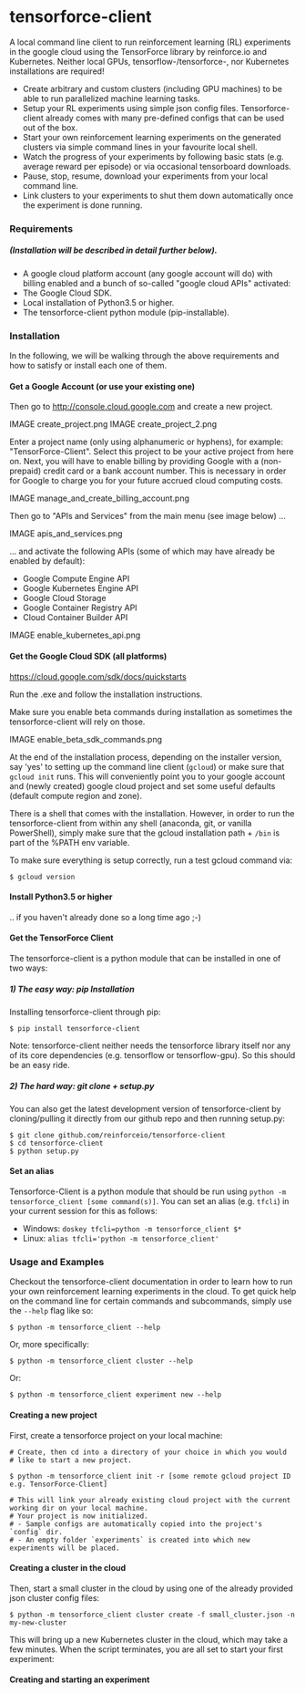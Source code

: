 # tensorforce-client
A local command line client to run reinforcement learning (RL)
experiments in the google cloud using the TensorForce library by
reinforce.io and Kubernetes.
Neither local GPUs, tensorflow-/tensorforce-, nor Kubernetes
installations are required!

- Create arbitrary and custom clusters (including GPU machines) to
be able to run parallelized machine learning tasks.
- Setup your RL experiments using simple json config files.
Tensorforce-client already comes with many pre-defined configs that
can be used out of the box.
- Start your own reinforcement learning experiments on the generated
clusters via simple command lines in your favourite local shell.
- Watch the progress of your experiments by following basic stats
(e.g. average reward per episode) or via occasional tensorboard
downloads.
- Pause, stop, resume, download your experiments from your
local command line.
- Link clusters to your experiments to shut them down automatically
once the experiment is done running.

[comment]: <> (Put timers on your clusters in case you forget to shut them down Shut down all clusters when done!)


### Requirements

##### (Installation will be described in detail further below).

- A google cloud platform account (any google account will do) with
billing enabled and a bunch of so-called "google cloud APIs" activated:
- The Google Cloud SDK.
- Local installation of Python3.5 or higher.
- The tensorforce-client python module (pip-installable).


### Installation

In the following, we will be walking through the above requirements
and how to satisfy or install each one of them.

#### Get a Google Account (or use your existing one)

Then go to http://console.cloud.google.com and create a new project.

IMAGE create_project.png
IMAGE create_project_2.png

Enter a project name (only using alphanumeric or hyphens), for example:
"TensorForce-Client". Select this project to be your active project
from here on.
Next, you will have to enable billing by providing Google with a
(non-prepaid) credit card or a bank account number. This is necessary
in order for Google to charge you for your future accrued
cloud computing costs.

IMAGE manage_and_create_billing_account.png

Then go to "APIs and Services" from the main menu (see image below) ...

IMAGE apis_and_services.png

... and activate the following APIs (some of which may have
already be enabled by default):
- Google Compute Engine API
- Google Kubernetes Engine API
- Google Cloud Storage
- Google Container Registry API
- Cloud Container Builder API

IMAGE enable_kubernetes_api.png


#### Get the Google Cloud SDK (all platforms)

https://cloud.google.com/sdk/docs/quickstarts

Run the .exe and follow the installation instructions.

Make sure you enable beta commands during installation as sometimes
the tensorforce-client will rely on those.

IMAGE enable_beta_sdk_commands.png

At the end of the installation process, depending on the installer
version, say 'yes' to setting up the
command line client (`gcloud`) or make sure that `gcloud init`
runs. This will conveniently point you to your google account
and (newly created) google cloud project and set some useful defaults
(default compute region and zone).

There is a shell that comes with the installation. However, in order
to run the tensorforce-client from within any shell (anaconda, git,
or vanilla PowerShell), simply make sure that the gcloud
installation path + `/bin` is part of the %PATH env variable.

To make sure everything is setup correctly, run a test gcloud
command via:

```
$ gcloud version
```


#### Install Python3.5 or higher

.. if you haven't already done so a long time ago ;-)


#### Get the TensorForce Client

The tensorforce-client is a python module that can be installed in
one of two ways:

##### 1) The easy way: pip Installation

Installing tensorforce-client through pip:

```
$ pip install tensorforce-client
```

Note: tensorforce-client neither needs the tensorforce library itself
nor any of its core dependencies (e.g. tensorflow or tensorflow-gpu).
So this should be an easy ride.


##### 2) The hard way: git clone + setup.py

You can also get the latest development version of tensorforce-client
by cloning/pulling it directly from our github repo and then
running setup.py:

```
$ git clone github.com/reinforceio/tensorforce-client
$ cd tensorforce-client
$ python setup.py
```


#### Set an alias

Tensorforce-Client is a python module that should be run using
`python -m tensorforce_client [some command(s)]`.
You can set an alias (e.g. `tfcli`) in your current session
for this as follows:
- Windows: `doskey tfcli=python -m tensorforce_client $*`
- Linux: `alias tfcli='python -m tensorforce_client'`



### Usage and Examples

Checkout the tensorforce-client documentation in order to
learn how to run your own reinforcement learning
experiments in the cloud. To get quick help on the command line
for certain commands and subcommands, simply use the `--help` flag
like so:

```
$ python -m tensorforce_client --help
```

Or, more specifically:

```
$ python -m tensorforce_client cluster --help
```

Or:

```
$ python -m tensorforce_client experiment new --help
```


#### Creating a new project

First, create a tensorforce project on your local machine:

```
# Create, then cd into a directory of your choice in which you would
# like to start a new project.

$ python -m tensorforce_client init -r [some remote gcloud project ID e.g. TensorForce-Client]

# This will link your already existing cloud project with the current working dir on your local machine.
# Your project is now initialized.
# - Sample configs are automatically copied into the project's `config` dir.
# - An empty folder `experiments` is created into which new experiments will be placed.
```


#### Creating a cluster in the cloud

Then, start a small cluster in the cloud by using one of the already
provided json cluster config files:

```
$ python -m tensorforce_client cluster create -f small_cluster.json -n my-new-cluster
```

This will bring up a new Kubernetes cluster in the cloud, which may take
a few minutes. When the script terminates, you are all set to start your
first experiment:

#### Creating and starting an experiment



